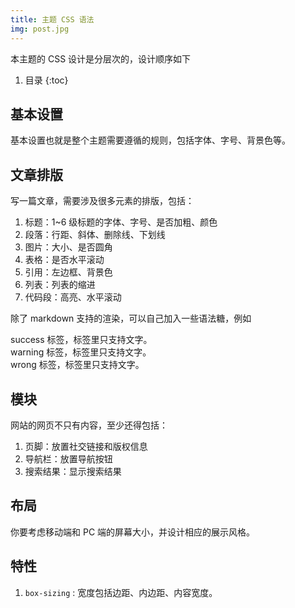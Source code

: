 ```yaml
---
title: 主题 CSS 语法 
img: post.jpg
---
```


本主题的 CSS 设计是分层次的，设计顺序如下

1. 目录
{:toc}

## 基本设置

基本设置也就是整个主题需要遵循的规则，包括字体、字号、背景色等。

## 文章排版

写一篇文章，需要涉及很多元素的排版，包括：

1. 标题：1~6 级标题的字体、字号、是否加粗、颜色
2. 段落：行距、斜体、删除线、下划线
3. 图片：大小、是否圆角
4. 表格：是否水平滚动
5. 引用：左边框、背景色
6. 列表：列表的缩进
7. 代码段：高亮、水平滚动

除了 markdown 支持的渲染，可以自己加入一些语法糖，例如

<div class = "success">
success 标签，标签里只支持文字。
</div>

<div class = "warning">
warning 标签，标签里只支持文字。
</div>

<div class = "wrong">
wrong 标签，标签里只支持文字。
</div>

## 模块

网站的网页不只有内容，至少还得包括：

1. 页脚：放置社交链接和版权信息
2. 导航栏：放置导航按钮
3. 搜索结果：显示搜索结果

## 布局

你要考虑移动端和 PC 端的屏幕大小，并设计相应的展示风格。

## 特性

1. `box-sizing` : 宽度包括边距、内边距、内容宽度。